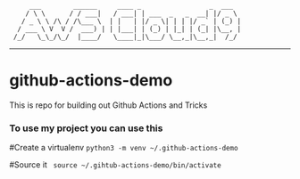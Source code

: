          ___        ______     ____ _                 _  ___  
        / \ \      / / ___|   / ___| | ___  _   _  __| |/ _ \ 
       / _ \ \ /\ / /\___ \  | |   | |/ _ \| | | |/ _` | (_) |
      / ___ \ V  V /  ___) | | |___| | (_) | |_| | (_| |\__, |
     /_/   \_\_/\_/  |____/   \____|_|\___/ \__,_|\__,_|  /_/ 
 ----------------------------------------------------------------- 

# github-actions-demo
This is repo for building out Github Actions and Tricks 

### To use my project you can use this 

#Create a virtualenv 
```python3 -m venv ~/.github-actions-demo```

#Source it
``` source ~/.gihtub-actions-demo/bin/activate```
